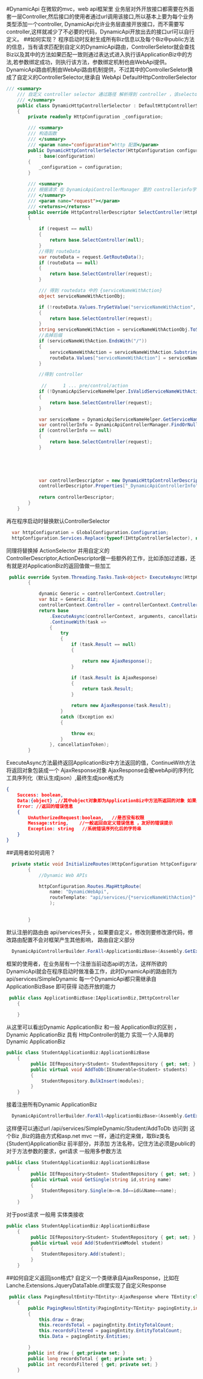 #DynamicApi
在微软的mvc，web api框架里 业务层对外开放接口都需要在外面套一层Controller,然后接口的使用者通过url调用该接口,所以基本上要为每个业务类型添加一个controller,
DynamicApi允许业务层直接开放接口，而不需要写controller,这样就减少了不必要的代码，DynamicApi开放出去的接口url可以自行定义。
##如何实现？
程序启动时反射生成所有Biz信息以及每个Biz中public方法的信息，当有请求匹配到自定义的DynamicApi路由，ControllerSeletor就会查找Biz以及其中的方法如果匹配一致则通过表达式进入执行该ApplicationBiz中的方法,若参数绑定成功，则执行该方法，参数绑定机制也由WebApi提供。
DynamicApi路由机制由WebApi路由机制提供，不过其中的ControllerSeletor换成了自定义的ControllerSelector,继承自 WebApi DefaultHttpControllerSelector
```c#
/// <summary>
    /// 自定义 controller selector 通过路径 解析得到 controller ，该selector 为 动态controller 接收请求入口 ，前面的动作 asp.net 帮我完成
    /// </summary>
    public class DynamicHttpControllerSelector : DefaultHttpControllerSelector
    {
        private readonly HttpConfiguration _configuration;

        /// <summary>
        /// 构造函数
        /// </summary>
        /// <param name="configuration">http 配置</param>
        public DynamicHttpControllerSelector(HttpConfiguration configuration)
            : base(configuration)
        {
            _configuration = configuration;
        }

        /// <summary>
        /// 根据请求 在 DynamicApiControllerManager 里的 controllerinfo字典 找到并 生成 HttpControllerDescriptor
        /// </summary>
        /// <param name="request"></param>
        /// <returns></returns>
        public override HttpControllerDescriptor SelectController(HttpRequestMessage request)
        {

            if (request == null)
            {
                return base.SelectController(null);
            }
            //得到 routeData
            var routeData = request.GetRouteData();
            if (routeData == null)
            {
                return base.SelectController(request);
            }

            /// 得到 routedata 中的 {serviceNameWithAction}
            object serviceNameWithActionObj;

            if (!routeData.Values.TryGetValue("serviceNameWithAction", out serviceNameWithActionObj))
            {
                return base.SelectController(request);
            }
            string serviceNameWithAction = serviceNameWithActionObj.ToString();
            //去掉后缀
            if (serviceNameWithAction.EndsWith("/"))
            {
                serviceNameWithAction = serviceNameWithAction.Substring(0, serviceNameWithAction.Length - 1);
                routeData.Values["serviceNameWithAction"] = serviceNameWithAction;
            }

            //得到 controller
           
             //      1 ... pre/control/action  
            if (!DynamicApiServiceNameHelper.IsValidServiceNameWithAction(serviceNameWithAction))
            {
                return base.SelectController(request);
            }

            var serviceName = DynamicApiServiceNameHelper.GetServiceNameInServiceNameWithAction(serviceNameWithAction);
            var controllerInfo = DynamicApiControllerManager.FindOrNull(serviceName);
            if (controllerInfo == null)
            {
                return base.SelectController(request);
            }

        


            
            var controllerDescriptor = new DynamicHttpControllerDescriptor(_configuration, controllerInfo.ServiceName, controllerInfo.ApiControllerType, controllerInfo.Filters);
            controllerDescriptor.Properties["_DynamicApiControllerInfo"] = controllerInfo;
           
            return controllerDescriptor;
        }
    }
```
再在程序启动时替换默认ControllerSelector

```c#
  var httpConfiguration = GlobalConfiguration.Configuration;
  httpConfiguration.Services.Replace(typeof(IHttpControllerSelector), new DynamicHttpControllerSelector(httpConfiguration));
```


同理将替换掉 ActionSelector 并用自定义的ControllerDescriptor,ActionDescriptor做一些额外的工作，比如添加过滤器，还有就是对ApplicationBiz的返回值做一些加工


```c#
 public override System.Threading.Tasks.Task<object> ExecuteAsync(HttpControllerContext controllerContext, System.Collections.Generic.IDictionary<string, object> arguments, System.Threading.CancellationToken cancellationToken)
        {

            dynamic Generic = controllerContext.Controller;
            var biz = Generic.Biz;
            controllerContext.Controller = controllerContext.Controller = biz;
            return base
                .ExecuteAsync(controllerContext, arguments, cancellationToken)
                .ContinueWith(task =>
                {
                    try
                    {
                        if (task.Result == null)
                        {

                            return new AjaxResponse();
                        }

                        if (task.Result is AjaxResponse)
                        {
                            return task.Result;
                        }

                        return new AjaxResponse(task.Result);
                    }
                    catch (Exception ex)
                    {

                        throw ex;
                    }
                }, cancellationToken);
        }
```
ExecuteAsync方法最终返回ApplicationBiz中方法返回的值，ContinueWith方法将返回对象包装成一个 AjaxResponse对象 AjaxResponse会被webApi的序列化工具序列化（默认生成json）,最终生成json格式为
```json
{
    Success: boolean,
    Data:{object} ,//其中object对象即为ApplicationBiz中方法所返回的对象 如果返回集合，则此时其中为数组
    Error: //返回的错误信息
    {
        UnAuthorizedRequest:boolean,   //是否没有权限
        Message:string,    //一般返回自定义错误信息 ，友好的错误提示
        Exception: string   //系统错误序列化后的字符串
    }
}
```
##调用者如何调用？
```c#
  private static void InitializeRoutes(HttpConfiguration httpConfiguration)
        {
            //Dynamic Web APIs

            httpConfiguration.Routes.MapHttpRoute(
                name: "DynamicWebApi",
                routeTemplate: "api/services/{*serviceNameWithAction}"
                );

          
        }
```
默认注册的路由由 api/services开头 ，如果要自定义，修改则要修改源代码，修改路由配置不会对框架产生其他影响，
路由自定义部分
```c#
  DynamicApiControllerBuilder.ForAll<ApplicationBizBase>(Assembly.GetExecutingAssembly(), "SimpleDynamic").Build();
```
框架的使用者，在业务层有一个注册当前动态api的方法，这样所欲的DynamicApi就会在程序启动时做准备工作，此时DynamicApi的路由则为api/services/SimpleDynamic
每一个DynamicApi都只需继承自 ApplicationBizBase 即可获得 动态开放的能力
```c#
 public class ApplicationBizBase:IApplicationBiz,IHttpController
    {
       
    }
```
从这里可以看出Dynamic ApplicationBiz 和一般 ApplicationBiz的区别 ，Dynamic ApplicationBiz 具有 HttpController的能力
实现一个人简单的 Dynamic ApplicationBiz
```c#
public class StudentApplicationBiz:ApplicationBizBase
    {
         public IEfRepository<Student> StudentRepository { get; set; }
         public virtual void AddToDb(IEnumerable<Student> students)
         {
             StudentRepository.BulkInsert(modules);
         }
    }
```
接着注册所有Dynamic ApplicationBiz
```c#
  DynamicApiControllerBuilder.ForAll<ApplicationBizBase>(Assembly.GetExecutingAssembly(), "SimpleDynamic").Build();
```
这样便可以通过url /api/services/SimpleDynamic/Student/AddToDb 访问到 这个Biz ,Biz的路由方式和asp.net mvc 一样，通过约定来做，取Biz类名{Student}ApplicationBiz
前半部分，并添加 方法名称，记住方法必须是public的
对于方法参数的要求，get请求 一般用多参数方法
```c#
public class StudentApplicationBiz:ApplicationBizBase
    {
         public IEfRepository<Student> StudentRepository { get; set; }
         public virtual void GetSingle(string id,string name)
         {
             StudentRepository.Single(m=>m.Id==id&&Name==name);
         }
    }
```
对于post请求 一般用 实体类接收
```c#
public class StudentApplicationBiz:ApplicationBizBase
    {
         public IEfRepository<Student> StudentRepository { get; set; }
         public virtual void Add(StudentVieWModel student)
         {
             StudentRepository.Add(student);
         }
    }
```
##如何自定义返回json格式?
自定义一个类继承自AjaxResponse，比如在Lanche.Extensions.JqueryDataTable.dll里实现了自定义Response
```c#
 public class PagingResultEntity<TEntity>:AjaxResponse where TEntity:class,new()
    {
        public PagingResultEntity(PagingEntity<TEntity> pagingEntity,int draw)
        {
            this.draw = draw;
            this.recordsTotal = pagingEntity.EntityTotalCount;
            this.recordsFiltered = pagingEntity.EntityTotalCount;
            this.Data = pagingEntity.Entities;

        }
        public int draw { get;private set; }
        public long recordsTotal { get; private set; }
        public int recordsFiltered { get; private set; }
    }
```




